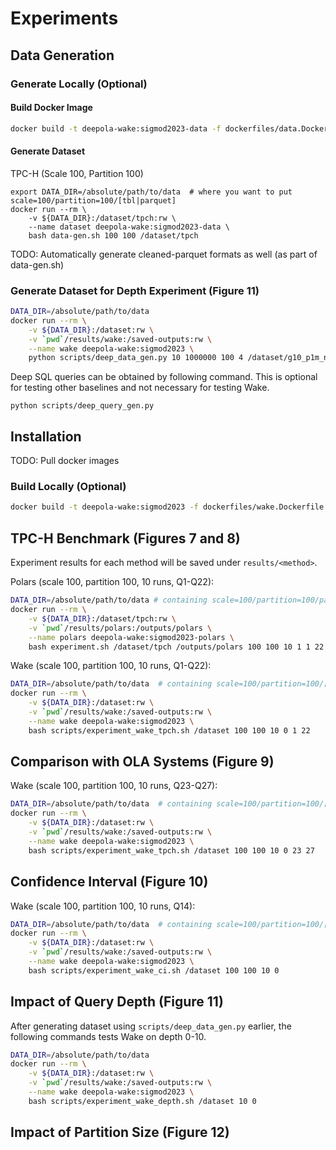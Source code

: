 # Experiments

## Data Generation

### Generate Locally (Optional)

#### Build Docker Image
```bash
docker build -t deepola-wake:sigmod2023-data -f dockerfiles/data.Dockerfile .
```

#### Generate Dataset
TPC-H (Scale 100, Partition 100)
```
export DATA_DIR=/absolute/path/to/data  # where you want to put scale=100/partition=100/[tbl|parquet]
docker run --rm \
    -v ${DATA_DIR}:/dataset/tpch:rw \
    --name dataset deepola-wake:sigmod2023-data \
    bash data-gen.sh 100 100 /dataset/tpch
```

TODO: Automatically generate cleaned-parquet formats as well (as part of data-gen.sh)

### Generate Dataset for Depth Experiment (Figure 11)

```bash
DATA_DIR=/absolute/path/to/data
docker run --rm \
    -v ${DATA_DIR}:/dataset:rw \
    -v `pwd`/results/wake:/saved-outputs:rw \
    --name wake deepola-wake:sigmod2023 \
    python scripts/deep_data_gen.py 10 1000000 100 4 /dataset/g10_p1m_n100_c4
```

Deep SQL queries can be obtained by following command. This is optional for testing other baselines and not necessary for testing Wake.
```
python scripts/deep_query_gen.py
```

## Installation

TODO: Pull docker images

### Build Locally (Optional)

```bash
docker build -t deepola-wake:sigmod2023 -f dockerfiles/wake.Dockerfile .
```

## TPC-H Benchmark (Figures 7 and 8)

Experiment results for each method will be saved under `results/<method>`.

Polars (scale 100, partition 100, 10 runs, Q1-Q22):
```bash
DATA_DIR=/absolute/path/to/data # containing scale=100/partition=100/parquet
docker run --rm \
    -v ${DATA_DIR}:/dataset/tpch:rw \
    -v `pwd`/results/polars:/outputs/polars \
    --name polars deepola-wake:sigmod2023-polars \
    bash experiment.sh /dataset/tpch /outputs/polars 100 100 10 1 1 22
```

Wake (scale 100, partition 100, 10 runs, Q1-Q22):
```bash
DATA_DIR=/absolute/path/to/data  # containing scale=100/partition=100/[parquet|cleaned_parquet]
docker run --rm \
    -v ${DATA_DIR}:/dataset:rw \
    -v `pwd`/results/wake:/saved-outputs:rw \
    --name wake deepola-wake:sigmod2023 \
    bash scripts/experiment_wake_tpch.sh /dataset 100 100 10 0 1 22
```

## Comparison with OLA Systems (Figure 9)

Wake (scale 100, partition 100, 10 runs, Q23-Q27):
```bash
DATA_DIR=/absolute/path/to/data  # containing scale=100/partition=100/[parquet|cleaned_parquet]
docker run --rm \
    -v ${DATA_DIR}:/dataset:rw \
    -v `pwd`/results/wake:/saved-outputs:rw \
    --name wake deepola-wake:sigmod2023 \
    bash scripts/experiment_wake_tpch.sh /dataset 100 100 10 0 23 27
```

## Confidence Interval (Figure 10)

Wake (scale 100, partition 100, 10 runs, Q14):
```bash
DATA_DIR=/absolute/path/to/data  # containing scale=100/partition=100/[parquet|cleaned_parquet]
docker run --rm \
    -v ${DATA_DIR}:/dataset:rw \
    -v `pwd`/results/wake:/saved-outputs:rw \
    --name wake deepola-wake:sigmod2023 \
    bash scripts/experiment_wake_ci.sh /dataset 100 100 10 0
```

## Impact of Query Depth (Figure 11)

After generating dataset using `scripts/deep_data_gen.py` earlier, the following commands tests Wake on depth 0-10.
```bash
DATA_DIR=/absolute/path/to/data
docker run --rm \
    -v ${DATA_DIR}:/dataset:rw \
    -v `pwd`/results/wake:/saved-outputs:rw \
    --name wake deepola-wake:sigmod2023 \
    bash scripts/experiment_wake_depth.sh /dataset 10 0
```

## Impact of Partition Size (Figure 12)

